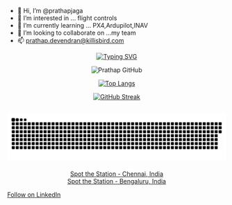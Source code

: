 - 👋 Hi, I’m @prathapjaga
- 👀 I’m interested in ... flight controls
- 🌱 I’m currently learning ... PX4,Ardupilot,INAV
- 💞️ I’m looking to collaborate on ...my team 
- 📫 prathap.devendran@killisbird.com

<!---
prathapjaga/prathapjaga is a ✨ special ✨ repository because its `README.md` (this file) appears on your GitHub profile.
You can click the Preview link to take a look at your changes.
--->
<div align="center" style="text-align: center;">
  <a href="https://git.io/typing-svg">
    <img  height="90" src="https://readme-typing-svg.herokuapp.com/?center=true&vCenter=true&color=2368c8&lines=DR+Prathap+Devendran;,+Flight-controls+system+Developer💻;Github+🤖" alt="Typing SVG">
  </a>
</div>

<div align="center" >
     
  ![ Prathap GitHub ](https://github-readme-stats.vercel.app/api?username=prathapkillis10005&show_icons=true&theme=bear&background=000&border=30A3DC&dates=FFF)

  [![Top Langs](https://github-readme-stats.vercel.app/api/top-langs/?username=prathapkillis10005&layout=compact&show_icons=true&theme=bear&background=000&border=30A3DC&dates=FFF)](https://github.com/prathapkillis10005)

</div>

<div align="center">
  
  [![GitHub Streak](https://streak-stats.demolab.com/?user=prathapkillis10005&theme=bear&background=000&border=30A3DC&dates=FFF)](https://git.io/streak-stats)

</div>

<br>

<div align="center">
  <picture>
    <source media="(prefers-color-scheme: dark)" srcset="https://raw.githubusercontent.com/prathapkillis10005/prathapjaga/output/github-contribution-grid-snake-dark.svg">
    <source media="(prefers-color-scheme: light)" srcset="https://raw.githubusercontent.com/prathapkillis10005/prathapjaga/output/github-contribution-grid-snake.svg">
    <img alt="github-snake" src="https://raw.githubusercontent.com/prathapkillis10005/prathapjaga/output/github-contribution-grid-snake.svg">
  </picture>
</div>
<br>
<div align="center">
  <!----- <iframe src="https://spotthestation.nasa.gov/widget/widget.cfm?country=India&region=None&city=Chennai" 
          width="300" 
          height="400" 
          frameborder="0" 
          scrolling="no">
  </iframe> 
  ---->
</div>
<div align="center">
  <a href="https://spotthestation.nasa.gov/widget/widget.cfm?country=India&region=None&city=Chennai" target="_blank">Spot the Station - Chennai, India</a>
</div>
<div align="center">
  <a href="https://spotthestation.nasa.gov/widget/widget.cfm?country=India&region=None&city=Bengaluru" target="_blank">Spot the Station - Bengaluru, India</a>
</div>


    
<a class="libutton" href="https://www.linkedin.com/comm/mynetwork/discovery-see-all?usecase=PEOPLE_FOLLOWS&followMember=prathap-d-57836816a" target="_blank">Follow on LinkedIn</a>
